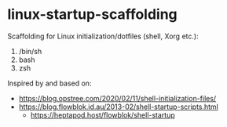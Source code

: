 # linux-startup-scaffolding
Scaffolding for Linux initialization/dotfiles (shell, Xorg etc.):

1. /bin/sh
2. bash
3. zsh

Inspired by and based on:
- https://blog.opstree.com/2020/02/11/shell-initialization-files/
- https://blog.flowblok.id.au/2013-02/shell-startup-scripts.html
    - https://heptapod.host/flowblok/shell-startup

